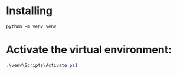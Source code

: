 # Installing

```
python -m venv venv
```

# Activate the virtual environment:
```powershell
.\venv\Scripts\Activate.ps1
```